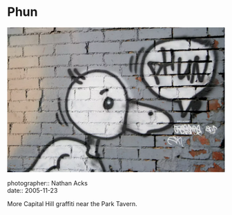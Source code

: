 # Phun

![Graffiti of a duck saying “phun”](assets/2005-11-23-phun.webp)

photographer:: Nathan Acks  
date:: 2005-11-23

More Capital Hill graffiti near the Park Tavern.
